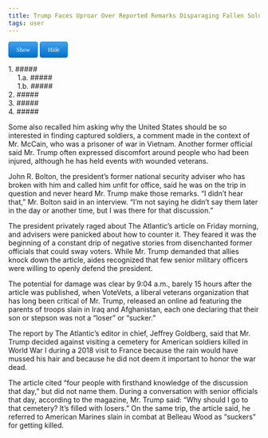 ```yaml
---
title: Trump Faces Uproar Over Reported Remarks Disparaging Fallen Soldiers
tags: user
---
```


<link rel="stylesheet" href="/assets/css/toc.css">
<script src="/assets/js/toc.js"/></script>
<div id="toc_container">
<div class="toc_title">
<a onclick="toggle_visibility('toc');" style="background-image: none;"><button class="Show" style="font-family: Quicklook; display: inline-block; line-height: 1; text-decoration: none; cursor: pointer; color: #fff; font-size: 12px; padding: 0.75em 1.25em; text-align: center; white-space: nowrap; border-color: rgb(0, 119, 204); background: linear-gradient(#42a1ec, #0070c9); background-color: #0070c9; border-width: 1px; outline: none; border-style: solid; border-radius: 4px;">Show</button>
<button class="Hide" style="font-family: Quicklook; display: inline-block; line-height: 1; text-decoration: none; cursor: pointer; color: #fff; font-size: 12px; padding: 0.75em 1.25em; text-align: center; white-space: nowrap; border-color: rgb(0, 119, 204); background: linear-gradient(#42a1ec, #0070c9); background-color: #0070c9; border-width: 1px; outline: none; border-style: solid; border-radius: 4px;">Hide</button></a> <div id="toc">
<ul class="toc_list" style="margin-block-start: 1em; margin-block-end: 1em;">
<li style="display: block;"><a href="#First_Point_Header" style="background-image: none;">1. ##### </a><ul style="margin-block-start: 0; margin-block-end: 0;">
<li style="display: block;"><a href="#First_Sub_Point_a" style="background-image: none;">1.a. ##### </a></li>
<li style="display: block;"><a href="#First_Sub_Point_b" style="background-image: none;">1.b. ##### </a></li>
</ul></li>
<li style="display: block;"><a href="#Second_Point_Header" style="background-image: none;">2. ##### </a></li>
<li style="display: block;"><a href="#Third_Point_Header" style="background-image: none;">3. ##### </a></li>
<li style="display: block;"><a href="#Fourth_Point_Header" style="background-image: none;">4. ##### </a></li>
</ul>
</div>
</div>
</div>


Some also recalled him asking why the United States should be so interested in finding captured soldiers, a comment made in the context of Mr. McCain, who was a prisoner of war in Vietnam. Another former official said Mr. Trump often expressed discomfort around people who had been injured, although he has held events with wounded veterans.

John R. Bolton, the president’s former national security adviser who has broken with him and called him unfit for office, said he was on the trip in question and never heard Mr. Trump make those remarks. “I didn’t hear that,” Mr. Bolton said in an interview. “I’m not saying he didn’t say them later in the day or another time, but I was there for that discussion.”

The president privately raged about The Atlantic’s article on Friday morning, and advisers were panicked about how to counter it. They feared it was the beginning of a constant drip of negative stories from disenchanted former officials that could sway voters. While Mr. Trump demanded that allies knock down the article, aides recognized that few senior military officers were willing to openly defend the president.

The potential for damage was clear by 9:04 a.m., barely 15 hours after the article was published, when VoteVets, a liberal veterans organization that has long been critical of Mr. Trump, released an online ad featuring the parents of troops slain in Iraq and Afghanistan, each one declaring that their son or stepson was not a “loser” or “sucker.”

The report by The Atlantic’s editor in chief, Jeffrey Goldberg, said that Mr. Trump decided against visiting a cemetery for American soldiers killed in World War I during a 2018 visit to France because the rain would have mussed his hair and because he did not deem it important to honor the war dead.

The article cited “four people with firsthand knowledge of the discussion that day,” but did not name them. During a conversation with senior officials that day, according to the magazine, Mr. Trump said: “Why should I go to that cemetery? It’s filled with losers.” On the same trip, the article said, he referred to American Marines slain in combat at Belleau Wood as “suckers” for getting killed.
